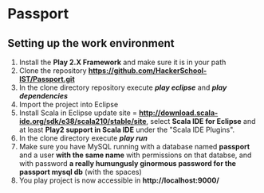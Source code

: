 Passport
========

Setting up the work environment
-------------------------------

1. Install the **Play 2.X Framework** and make sure it is in your path
2. Clone the repository **https://github.com/HackerSchool-IST/Passport.git**
3. In the clone directory repository execute _**play eclipse**_ and _**play dependencies**_
4. Import the project into Eclipse
5. Install Scala in Eclipse update site = **http://download.scala-ide.org/sdk/e38/scala210/stable/site**, select **Scala IDE for Eclipse** and at least **Play2 support in Scala IDE** under the "Scala IDE Plugins".
6. In the clone directory execute _**play run**_
7. Make sure you have MySQL running with a database named **passport** and a user **with the same name** with permissions on that databse, and with password **a really humungusly ginormous password for the passport mysql db** (with the spaces)
8. You play project is now accessible in **http://localhost:9000/**
